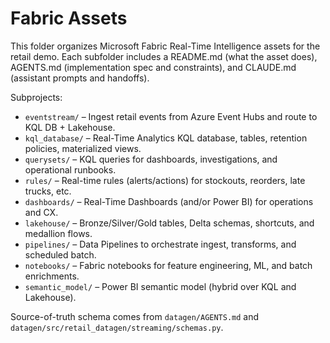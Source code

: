 # Fabric Assets

This folder organizes Microsoft Fabric Real-Time Intelligence assets for the retail demo. Each subfolder includes a README.md (what the asset does), AGENTS.md (implementation spec and constraints), and CLAUDE.md (assistant prompts and handoffs).

Subprojects:
- `eventstream/` – Ingest retail events from Azure Event Hubs and route to KQL DB + Lakehouse.
- `kql_database/` – Real-Time Analytics KQL database, tables, retention policies, materialized views.
- `querysets/` – KQL queries for dashboards, investigations, and operational runbooks.
- `rules/` – Real-time rules (alerts/actions) for stockouts, reorders, late trucks, etc.
- `dashboards/` – Real-Time Dashboards (and/or Power BI) for operations and CX.
- `lakehouse/` – Bronze/Silver/Gold tables, Delta schemas, shortcuts, and medallion flows.
- `pipelines/` – Data Pipelines to orchestrate ingest, transforms, and scheduled batch.
- `notebooks/` – Fabric notebooks for feature engineering, ML, and batch enrichments.
- `semantic_model/` – Power BI semantic model (hybrid over KQL and Lakehouse).

Source-of-truth schema comes from `datagen/AGENTS.md` and `datagen/src/retail_datagen/streaming/schemas.py`.

